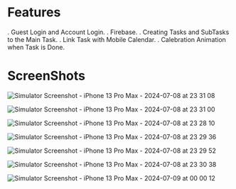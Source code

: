# Features

. Guest Login and Account Login.
. Firebase.
. Creating Tasks and SubTasks to the Main Task.
. Link Task with Mobile Calendar.
. Calebration Animation when Task is Done.

# ScreenShots

![Simulator Screenshot - iPhone 13 Pro Max - 2024-07-08 at 23 31 08](https://github.com/AbdulkareemMashabi/ToDoList/assets/106698136/5eb524c2-0703-4633-8efd-69f38fc9737f)

![Simulator Screenshot - iPhone 13 Pro Max - 2024-07-08 at 23 31 00](https://github.com/AbdulkareemMashabi/ToDoList/assets/106698136/ff3dfb5d-604b-4051-9fa4-51e2ef4efc0a)

![Simulator Screenshot - iPhone 13 Pro Max - 2024-07-08 at 23 28 10](https://github.com/AbdulkareemMashabi/ToDoList/assets/106698136/12131c8d-87e3-40fe-a847-bbb28b37cf7c)

![Simulator Screenshot - iPhone 13 Pro Max - 2024-07-08 at 23 29 36](https://github.com/AbdulkareemMashabi/ToDoList/assets/106698136/72e1dfcc-85ef-42e3-a03d-0c1898de7b5a)

![Simulator Screenshot - iPhone 13 Pro Max - 2024-07-08 at 23 29 52](https://github.com/AbdulkareemMashabi/ToDoList/assets/106698136/d15a5232-e9ce-4e20-ab1e-1f46e2a6ad13)

![Simulator Screenshot - iPhone 13 Pro Max - 2024-07-08 at 23 30 38](https://github.com/AbdulkareemMashabi/ToDoList/assets/106698136/723e887c-a880-485c-9c8a-40549a014922)

![Simulator Screenshot - iPhone 13 Pro Max - 2024-07-09 at 00 00 12](https://github.com/AbdulkareemMashabi/ToDoList/assets/106698136/84292610-3b1b-414c-9b9e-7fb70e6cefbc)
